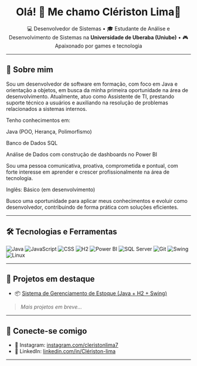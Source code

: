 <h1 align="center">Olá! 👋 Me chamo Clériston Lima🙋</h1>

<p align="center">
  💻 Desenvolvedor de Sistemas • 🎓 Estudante de Análise e Desenvolvimento de Sistemas na <strong>Universidade de Uberaba (Uniube)</strong> • 🎮 Apaixonado por games e tecnologia
</p>

---

## 🚀 Sobre mim
Sou um desenvolvedor de software em formação, com foco em Java e orientação a objetos, em busca da minha primeira oportunidade na área de desenvolvimento. Atualmente, atuo como Assistente de TI, prestando suporte técnico a usuários e auxiliando na resolução de problemas relacionados a sistemas internos.

Tenho conhecimentos em:

Java (POO, Herança, Polimorfismo)

Banco de Dados SQL

Análise de Dados com construção de dashboards no Power BI

Sou uma pessoa comunicativa, proativa, comprometida e pontual, com forte interesse em aprender e crescer profissionalmente na área de tecnologia.

Inglês: Básico (em desenvolvimento)

Busco uma oportunidade para aplicar meus conhecimentos e evoluir como desenvolvedor, contribuindo de forma prática com soluções eficientes.

---

## 🛠️ Tecnologias e Ferramentas

![Java](https://img.shields.io/badge/Java-ED8B00?style=for-the-badge&logo=java&logoColor=white)
![JavaScript](https://img.shields.io/badge/JavaScript-F7DF1E?style=for-the-badge&logo=javascript&logoColor=black)
![CSS](https://img.shields.io/badge/CSS3-1572B6?style=for-the-badge&logo=css3&logoColor=white)
![H2](https://img.shields.io/badge/H2-007396?style=for-the-badge&logo=h2&logoColor=white)
![Power BI](https://img.shields.io/badge/Power%20BI-F2C811?style=for-the-badge&logo=powerbi&logoColor=black)
![SQL Server](https://img.shields.io/badge/SQL%20Server-CC2927?style=for-the-badge&logo=microsoftsqlserver&logoColor=white)
![Git](https://img.shields.io/badge/Git-F05032?style=for-the-badge&logo=git&logoColor=white)
![Swing](https://img.shields.io/badge/Swing-4B4B4B?style=for-the-badge&logo=java&logoColor=white)
![Linux](https://img.shields.io/badge/Linux-000000?style=for-the-badge&logo=linux&logoColor=white)

---

## 📌 Projetos em destaque

- 📦 [Sistema de Gerenciamento de Estoque (Java + H2 + Swing)](https://github.com/Cleristonl1m4/Projeto-de-Gerenciamento-de-Estoque-com-Java-e-h2)
> *Mais projetos em breve...*

---

## 📲 Conecte-se comigo
- 📸 Instagram: [instagram.com/cleristonlima7](https://instagram.com/cleristonlima7)
- 💼 LinkedIn: [linkedin.com/in/Clériston-lima](https://linkedin.com/in//clériston-lima-8723632b6)

---
